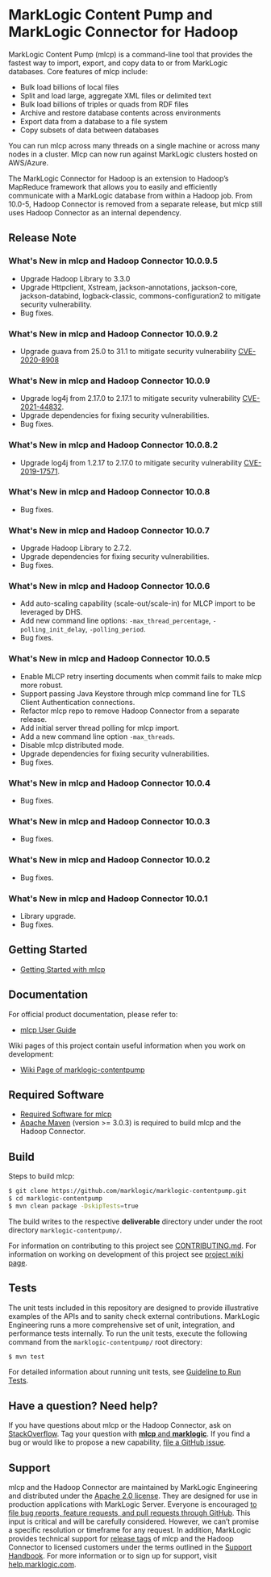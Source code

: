 # MarkLogic Content Pump and MarkLogic Connector for Hadoop

MarkLogic Content Pump (mlcp) is a command-line tool that provides the fastest way to import, export, and copy data to or from MarkLogic databases. Core features of mlcp include:

* Bulk load billions of local files
* Split and load large, aggregate XML files or delimited text
* Bulk load billions of triples or quads from RDF files
* Archive and restore database contents across environments
* Export data from a database to a file system
* Copy subsets of data between databases

You can run mlcp across many threads on a single machine or across many nodes in a cluster. Mlcp can now run against MarkLogic clusters hosted on AWS/Azure. 

The MarkLogic Connector for Hadoop is an extension to Hadoop’s MapReduce framework that allows you to easily and efficiently communicate with a MarkLogic database from within a Hadoop job. From 10.0-5, Hadoop Connector is removed from a separate release, but mlcp still uses Hadoop Connector as an internal dependency.

## Release Note

### What's New in mlcp and Hadoop Connector 10.0.9.5
- Upgrade Hadoop Library to 3.3.0
- Upgrade Httpclient, Xstream, jackson-annotations, jackson-core, jackson-databind, logback-classic, commons-configuration2 to mitigate security vulnerability.
- Bug fixes.

### What's New in mlcp and Hadoop Connector 10.0.9.2
- Upgrade guava from 25.0 to 31.1 to mitigate security vulnerability [CVE-2020-8908](https://nvd.nist.gov/vuln/detail/CVE-2020-8908)

### What's New in mlcp and Hadoop Connector 10.0.9
- Upgrade log4j from 2.17.0 to 2.17.1 to mitigate security vulnerability [CVE-2021-44832](https://nvd.nist.gov/vuln/detail/CVE-2021-44832).
- Upgrade dependencies for fixing security vulnerabilities.
- Bug fixes.

### What's New in mlcp and Hadoop Connector 10.0.8.2
- Upgrade log4j from 1.2.17 to 2.17.0 to mitigate security vulnerability [CVE-2019-17571](https://nvd.nist.gov/vuln/detail/CVE-2019-17571).

### What's New in mlcp and Hadoop Connector 10.0.8
- Bug fixes.

### What's New in mlcp and Hadoop Connector 10.0.7
- Upgrade Hadoop Library to 2.7.2.
- Upgrade dependencies for fixing security vulnerabilities.
- Bug fixes.

### What's New in mlcp and Hadoop Connector 10.0.6
- Add auto-scaling capability (scale-out/scale-in) for MLCP import to be leveraged by DHS.
- Add new command line options: <code>-max\_thread\_percentage</code>, <code>-polling\_init\_delay</code>, <code>-polling_period</code>.
- Bug fixes.

### What's New in mlcp and Hadoop Connector 10.0.5
- Enable MLCP retry inserting documents when commit fails to make mlcp more robust.
- Support passing Java Keystore through mlcp command line for TLS Client Authentication connections.
- Refactor mlcp repo to remove Hadoop Connector from a separate release.
- Add initial server thread polling for mlcp import. 
- Add a new command line option <code>-max_threads</code>.
- Disable mlcp distributed mode.
- Upgrade dependencies for fixing security vulnerabilities.
- Bug fixes.

### What's New in mlcp and Hadoop Connector 10.0.4

-  Bug fixes.

### What's New in mlcp and Hadoop Connector 10.0.3

-	Bug fixes.


### What's New in mlcp and Hadoop Connector 10.0.2

-	Bug fixes.

### What's New in mlcp and Hadoop Connector 10.0.1

-  Library upgrade.
-	Bug fixes.



## Getting Started

- [Getting Started with mlcp](http://docs.marklogic.com/guide/mlcp/getting-started)

## Documentation

For official product documentation, please refer to:

- [mlcp User Guide](http://docs.marklogic.com/guide/mlcp)

Wiki pages of this project contain useful information when you work on development:

- [Wiki Page of marklogic-contentpump](https://github.com/marklogic/marklogic-contentpump/wiki)

## Required Software

- [Required Software for mlcp](http://docs.marklogic.com/guide/mlcp/install#id_44231)
- [Apache Maven](https://maven.apache.org/) (version >= 3.0.3) is required to build mlcp and the Hadoop Connector.

## Build

Steps to build mlcp:

``` bash
$ git clone https://github.com/marklogic/marklogic-contentpump.git
$ cd marklogic-contentpump
$ mvn clean package -DskipTests=true
```

The build writes to the respective **deliverable** directory under under the root directory `marklogic-contentpump/`.

For information on contributing to this project see [CONTRIBUTING.md](https://github.com/marklogic/marklogic-contentpump/blob/develop/CONTRIBUTING.md). For information on working on development of this project see [project wiki page](https://github.com/marklogic/marklogic-contentpump/wiki).

## Tests

The unit tests included in this repository are designed to provide illustrative examples of the APIs and to sanity check external contributions. MarkLogic Engineering runs a more comprehensive set of unit, integration, and performance tests internally. To run the unit tests, execute the following command from the `marklogic-contentpump/` root directory:

``` bash
$ mvn test
```

For detailed information about running unit tests, see [Guideline to Run Tests](https://github.com/marklogic/marklogic-contentpump/wiki/Guideline-to-Run-Tests).

## Have a question? Need help?

If you have questions about mlcp or the Hadoop Connector, ask on [StackOverflow](http://stackoverflow.com/questions/tagged/mlcp). Tag your question with [**mlcp** and **marklogic**](http://stackoverflow.com/questions/tagged/mlcp+marklogic). If you find a bug or would like to propose a new capability, [file a GitHub issue](https://github.com/marklogic/marklogic-contentpump/issues/new).

## Support

mlcp and the Hadoop Connector are maintained by MarkLogic Engineering and distributed under the [Apache 2.0 license](https://github.com/marklogic/marklogic-contentpump/blob/develop/LICENSE). They are designed for use in production applications with MarkLogic Server. Everyone is encouraged [to file bug reports, feature requests, and pull requests through GitHub](https://github.com/marklogic/marklogic-contentpump/issues/new). This input is critical and will be carefully considered. However, we can’t promise a specific resolution or timeframe for any request. In addition, MarkLogic provides technical support for [release tags](https://github.com/marklogic/marklogic-contentpump/releases) of mlcp and the Hadoop Connector to licensed customers under the terms outlined in the [Support Handbook](http://www.marklogic.com/files/Mark_Logic_Support_Handbook.pdf). For more information or to sign up for support, visit [help.marklogic.com](http://help.marklogic.com).
